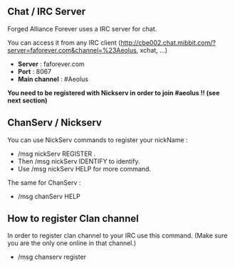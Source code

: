 ## Chat / IRC Server

Forged Alliance Forever uses a IRC server for chat.

You can access it from any IRC client
(http://cbe002.chat.mibbit.com/?server=faforever.com&channel=%23Aeolus,
xchat, ...)

-   **Server** : faforever.com
-   **Port** : 8067
-   **Main channel** : #Aeolus

**You need to be registered with Nickserv in order to join #aeolus !!
(see next section)**

## ChanServ / Nickserv

You can use NickServ commands to register your nickName :

-   /msg nickServ REGISTER <password> <Email>.
-   Then /msg nickServ IDENTIFY <password> to identify.
-   Use /msg nickServ HELP for more command.

The same for ChanServ :

-   /msg chanServ HELP

## How to register Clan channel

In order to register clan channel to your IRC use this command. (Make
sure you are the only one online in that channel.)

-   /msg chanserv register <channelname>
